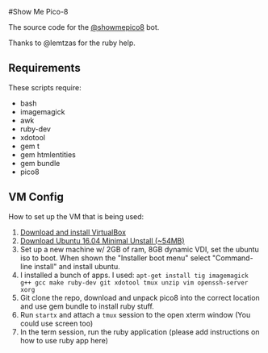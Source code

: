 #Show Me Pico-8

The source code for the [@showmepico8](http://twitter.com/showmepico8) bot.

Thanks to @lemtzas for the ruby help.

## Requirements

These scripts require:
* bash
* imagemagick
* awk
* ruby-dev
* xdotool
* gem t
* gem htmlentities
* gem bundle
* pico8

## VM Config

How to set up the VM that is being used:

1. [Download and install VirtualBox](https://www.virtualbox.org/wiki/Downloads)
2. [Download Ubuntu 16.04 Minimal Unstall (~54MB)](http://archive.ubuntu.com/ubuntu/dists/xenial/main/installer-amd64/current/images/netboot/mini.iso)
3. Set up a new machine w/ 2GB of ram, 8GB dynamic VDI, set the ubuntu iso to boot. When shown the "Installer boot menu" select "Command-line install" and install ubuntu.
4. I installed a bunch of apps. I used: `apt-get install tig imagemagick g++ gcc make ruby-dev git xdotool tmux unzip vim openssh-server xorg `
5. Git clone the repo, download and unpack pico8 into the correct location and use gem bundle to install ruby stuff.
6. Run `startx` and attach a `tmux` session to the open xterm window (You could use screen too)
7. In the term session, run the ruby application (please add instructions on how to use ruby app here)
